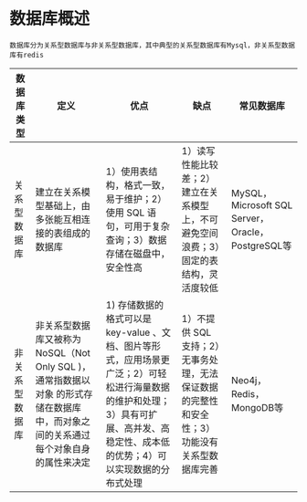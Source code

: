 # 数据库概述
```
数据库分为关系型数据库与非关系型数据库，其中典型的关系型数据库有Mysql，非关系型数据库有redis
```
| 数据库类型 | 定义 | 优点 | 缺点 | 常见数据库 |
| --- | --- | --- | --- | ---|
| 关系型数据库 | 建立在关系模型基础上，由多张能互相连接的表组成的数据库 |1）使用表结构，格式一致，易于维护；2）使用 SQL 语句，可用于复杂查询；3）数据存储在磁盘中，安全性高 |  1）读写性能比较差；2）建立在关系模型上，不可避免空间浪费；3）固定的表结构，灵活度较低 | MySQL，Microsoft SQL Server，Oracle，PostgreSQL等 |
| 非关系型数据库 | 非关系型数据库又被称为 NoSQL（Not Only SQL )，通常指数据以 对象 的形式存储在数据库中，而对象之间的关系通过每个对象自身的属性来决定 | 1) 存储数据的格式可以是 key-value 、文档、图片等形式，应用场景更广泛；2）可轻松进行海量数据的维护和处理；3）具有可扩展、高并发、高稳定性、成本低的优势；4）可以实现数据的分布式处理 | 1）不提供 SQL 支持；2）无事务处理，无法保证数据的完整性和安全性；3）功能没有关系型数据库完善 | Neo4j，Redis，MongoDB等 |



